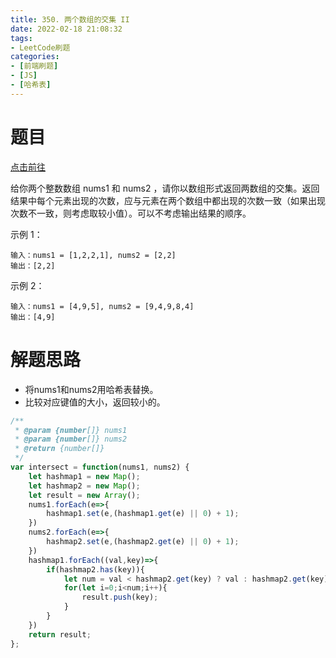 ```yaml
---
title: 350. 两个数组的交集 II
date: 2022-02-18 21:08:32
tags:
- LeetCode刷题
categories:
- [前端刷题]
- [JS]
- [哈希表]
---
```


# 题目

[点击前往](https://leetcode-cn.com/problems/intersection-of-two-arrays-ii)

给你两个整数数组 nums1 和 nums2 ，请你以数组形式返回两数组的交集。返回结果中每个元素出现的次数，应与元素在两个数组中都出现的次数一致（如果出现次数不一致，则考虑取较小值）。可以不考虑输出结果的顺序。

示例 1：
```
输入：nums1 = [1,2,2,1], nums2 = [2,2]
输出：[2,2]
```

示例 2：
```
输入：nums1 = [4,9,5], nums2 = [9,4,9,8,4]
输出：[4,9]
```

# 解题思路

* 将nums1和nums2用哈希表替换。
* 比较对应键值的大小，返回较小的。

```js
/**
 * @param {number[]} nums1
 * @param {number[]} nums2
 * @return {number[]}
 */
var intersect = function(nums1, nums2) {
    let hashmap1 = new Map();
    let hashmap2 = new Map();
    let result = new Array();
    nums1.forEach(e=>{
        hashmap1.set(e,(hashmap1.get(e) || 0) + 1);
    })
    nums2.forEach(e=>{
        hashmap2.set(e,(hashmap2.get(e) || 0) + 1);
    })
    hashmap1.forEach((val,key)=>{
        if(hashmap2.has(key)){
            let num = val < hashmap2.get(key) ? val : hashmap2.get(key);
            for(let i=0;i<num;i++){
                result.push(key);
            }
        }
    })
    return result;
};
```